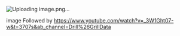 ![Uploading image.png…]()

image Followed by https://www.youtube.com/watch?v=_3W1Ght07-w&t=3707s&ab_channel=Drill%26GrillData

